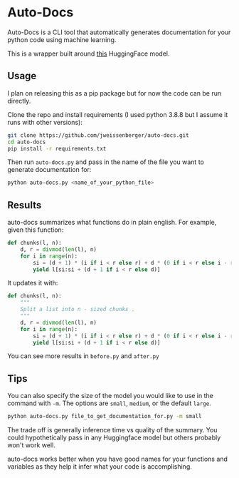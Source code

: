 # Auto-Docs

Auto-Docs is a CLI tool that automatically generates documentation for your python code using machine learning. 

This is a wrapper built around [this](https://huggingface.co/SEBIS/code_trans_t5_base_code_documentation_generation_python_multitask_finetune) HuggingFace model.

## Usage
I plan on releasing this as a pip package but for now the code can be run directly. 

Clone the repo and install requirements (I used python 3.8.8 but I assume it runs with other versions):
```bash
git clone https://github.com/jweissenberger/auto-docs.git
cd auto-docs
pip install -r requirements.txt
```

Then run `auto-docs.py` and pass in the name of the file you want to generate documentation for:
```bash
python auto-docs.py <name_of_your_python_file>
```

## Results
auto-docs summarizes what functions do in plain english. For example, given this function:
```python
def chunks(l, n):
    d, r = divmod(len(l), n)
    for i in range(n):
        si = (d + 1) * (i if i < r else r) + d * (0 if i < r else i - r)
        yield l[si:si + (d + 1 if i < r else d)]
```
It updates it with:
```python
def chunks(l, n):
    """
    Split a list into n - sized chunks .
    """
    d, r = divmod(len(l), n)
    for i in range(n):
        si = (d + 1) * (i if i < r else r) + d * (0 if i < r else i - r)
        yield l[si:si + (d + 1 if i < r else d)]
```

You can see more results in `before.py` and `after.py`

## Tips
You can also specify the size of the model you would like to use in the command with `-m`.
The options are `small`, `medium`, or the default `large`. 
```bash
python auto-docs.py file_to_get_documentation_for.py -m small
```
The trade off is generally inference time vs quality of the summary.
You could hypothetically pass in any Huggingface model but others probably won't work well.



auto-docs works better when you have good names for your functions and variables as they help it
infer what your code is accomplishing. 


